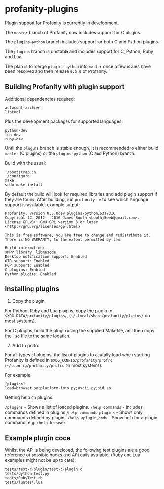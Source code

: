 profanity-plugins
=================

Plugin support for Profanity is currently in development.

The `master` branch of Profanity now includes support for C plugins.

The `plugins-python` branch includes support for both C and Python plugins.

The `plugins` branch is unstable and includes support for C, Python, Ruby and Lua.

The plan is to merge `plugins-python` into `master` once a few issues have been resolved and then release `0.5.0` of Profanity.

Building Profanity with plugin support
--------------------------------------

Additional dependencies required:

```
autoconf-archive
libtool
```

Plus the development packages for supported languages:

```
python-dev
lua-dev
ruby-dev
```

Until the `plugins` branch is stable enough, it is recommended to either build `master` (C plugins) or the `plugins-python` (C and Python) branch.

Build with the usual:

```
./bootstrap.sh
./configure
make
sudo make install
```

By default the build will look for required libraries and add plugin support if they are found.  After building, run `profanity -v` to see which language support is available, example output:

```
Profanity, version 0.5.0dev.plugins-python.63a7316
Copyright (C) 2012 - 2016 James Booth <boothj5web@gmail.com>.
License GPLv3+: GNU GPL version 3 or later <http://gnu.org/licenses/gpl.html>

This is free software; you are free to change and redistribute it.
There is NO WARRANTY, to the extent permitted by law.

Build information:
XMPP library: libmesode
Desktop notification support: Enabled
OTR support: Enabled
PGP support: Enabled
C plugins: Enabled
Python plugins: Enabled
```

Installing plugins
------------------

1. Copy the plugin

For Python, Ruby and Lua plugins, copy the plugin to `$XDG_DATA/profanity/plugins/`, (`~/.local/share/profanity/plugins/` on most systems).

For C plugins, build the plugin using the supplied Makefile, and then copy the `.so` file to the same location.

2. Add to profrc

For all types of plugins, the list of plugins to acutally load when starting Profanity is defined in `$XDG_CONFIG/profanity/profrc` (`~/.config/profanity/profrc` on most systems).

For example:

```
[plugins]
load=browser.py;platform-info.py;ascii.py;pid.so
```

Getting help on plugins:

`/plugins` - Shows a list of loaded plugins.
`/help commands` - Includes commands defined in plugins
`/help commands plugins` - Shows only commands defined by plugins
`/help <plugin_cmd>` - Show help for a plugin command, e.g. `/help browser`

Example plugin code
-------------------

Whilst the API is being developed, the following test plugins are a good reference of possible hooks and API calls available, (Ruby and Lua examples might not be up to date):

```
tests/test-c-plugin/test-c-plugin.c
tests/python-test.py
tests/RubyTest.rb
tests/luatest.lua
```
